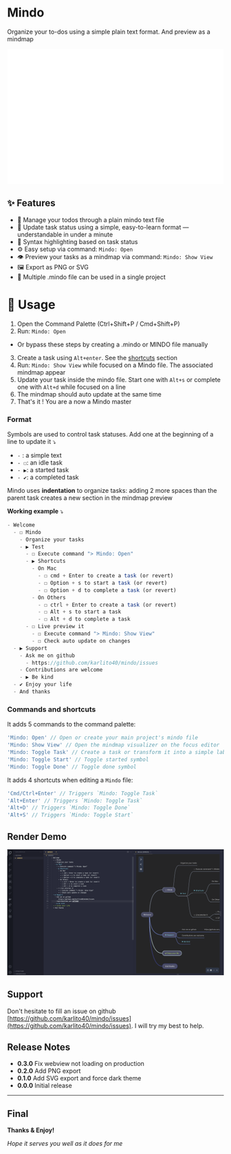 # Mindo

Organize your to-dos using a simple plain text format. And preview as a mindmap

![Preview](./assets/demo.gif)

## ✨ Features

- 📝 Manage your todos through a plain mindo text file 
- 🧠 Update task status using a simple, easy-to-learn format — understandable in under a minute
- 🌈 Syntax highlighting based on task status
- ⚙️ Easy setup via command: `Mindo: Open`
- 👁 Preview your tasks as a mindmap via command: `Mindo: Show View`
- 🖼 Export as PNG or SVG
- 📁 Multiple .mindo file can be used in a single project

#  🚀 Usage

1. Open the Command Palette (Ctrl+Shift+P / Cmd+Shift+P)
2. Run: `Mindo: Open` 
- Or bypass these steps by creating a .mindo or MINDO file manually
3. Create a task using `Alt+enter`. See the [shortcuts](#commands-and-shortcuts) section
4. Run: `Mindo: Show View` while focused on a Mindo file. The associated mindmap appear
5. Update your task inside the mindo file. Start one with `Alt+s` or complete one with `Alt+d` while focused on a line
6. The mindmap should auto update at the same time
7. That's it ! You are a now a Mindo master

### Format 

Symbols are used to control task statuses. Add one at the beginning of a line to update it ⤵️

- `-` :  a simple text
- `- ☐`: an idle task
- `- ▶`: a started task
- `- ✔`: a completed task

Mindo uses **indentation** to organize tasks: adding 2 more spaces than the parent task creates a new section in the mindmap preview

**Working example** ⤵️
```javascript
- Welcome
  - ☐ Mindo
    - Organize your tasks
    - ▶ Test
      - ☐ Execute command "> Mindo: Open"
      - ▶ Shortcuts
        - On Mac
          - ☐ cmd + Enter to create a task (or revert)
          - ☐ Option + s to start a task (or revert)
          - ☐ Option + d to complete a task (or revert)
        - On Others
          - ☐ ctrl + Enter to create a task (or revert)
          - ☐ Alt + s to start a task
          - ☐ Alt + d to complete a task
      - ☐ Live preview it
        - ☐ Execute command "> Mindo: Show View"
        - ☐ Check auto update on changes
  - ▶ Support
    - Ask me on github
      - https://github.com/karlito40/mindo/issues
    - Contributions are welcome
    - ▶ Be kind
  - ✔ Enjoy your life
  - And thanks
```

### Commands and shortcuts

It adds 5 commands to the command palette:

```js
'Mindo: Open' // Open or create your main project's mindo file
'Mindo: Show View' // Open the mindmap visualizer on the focus editor
'Mindo: Toggle Task' // Create a task or transform it into a simple label
'Mindo: Toggle Start' // Toggle started symbol
'Mindo: Toggle Done' // Toggle done symbol
```

It adds 4 shortcuts when editing a `Mindo` file:

```js
'Cmd/Ctrl+Enter' // Triggers `Mindo: Toggle Task`
'Alt+Enter' // Triggers `Mindo: Toggle Task`
'Alt+D' // Triggers `Mindo: Toggle Done`
'Alt+S' // Triggers `Mindo: Toggle Start`
```

## Render Demo

![Screenshot](./assets/screenshot.png)

## Support

Don't hesitate to fill an issue on github [https://github.com/karlito40/mindo/issues](https://github.com/karlito40/mindo/issues). I will try my best to help.

## Release Notes

- **0.3.0** Fix webview not loading on production
- **0.2.0** Add PNG export
- **0.1.0** Add SVG export and force dark theme
- **0.0.0** Initial release 

---

## Final

**Thanks & Enjoy!**

_Hope it serves you well as it does for me_